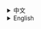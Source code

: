 
<details>
  <summary>中文</summary>

[![SVG Banners](https://svg-banners.vercel.app/api?type=origin&text1=你好😃，扣子📟&text2=CSharp编写的扣子AI智能体客户端&width=830&height=210)](https://github.com/zhulige/coze-sharp)

# CozeSharp - 扣子AI智能体客户端

## SVG Banners
![License](https://img.shields.io/github/license/zhulige/coze-sharp)
![Stars](https://img.shields.io/github/stars/zhulige/coze-sharp)
![Issues](https://img.shields.io/github/issues/zhulige/coze-sharp)

## 项目简介
CozeSharp 是一个用 C# 精心打造的扣子AI智能体控制台客户端。它不仅是一个功能强大的工具，能让您轻松体验扣子AI智能体带来的智能交互乐趣，还可作为学习 C# 编程的优质示例代码。本客户端默认连接 coze.cn 官方服务器，提供稳定可靠的服务。

### 核心功能
支持语音输入和文字输入的智能对话。

### 适用人群
C# 开发者、AI 爱好者、学习者。

### 项目地址
[https://github.com/zhulige/coze-sharp](https://github.com/zhulige/coze-sharp)

## 快速开始

### 1. 获取项目
```bash
git clone https://github.com/zhulige/coze-sharp.git
```

### 2. 打开项目
- **Visual Studio**：双击 `CozeSharp.sln` 文件打开项目。
- **VS Code**：打开项目根目录文件夹。

### 3. 配置信息
打开 `CozeAgent.cs` 文件，修改以下字段为您的个人信息：
```csharp
private const string TOKEN = "你的Token";
private const string BOT_ID = "你的Bot ID";
private const string USER_ID = "你的User ID";
```

### 4. 运行项目
- **Visual Studio**：点击“运行”按钮启动项目。
- **VS Code**：
```bash
cd CozeSharp_Test
dotnet run
```

### 5. 运行效果
运行后，您可以通过语音或文字与扣子AI智能体进行交互。效果如下：

![](https://fileserver.developer.huaweicloud.com/FileServer/getFile/communitytemp/20250313/community/289/905/458/0001739151289905458.20250313073231.57858243714496031574619423964792:20250313083231:2415:8FBC875BBFB2F903255C971521EAA37800121DA1FA6AC6428CE2F3024FCD7D81.png)

### 6. 加入社群
欢迎加入我们的社区，分享经验、提出建议或获取帮助！


<div style="text-align: center;">
    <img src="https://fileserver.developer.huaweicloud.com/FileServer/getFile/communitytemp/20250313/community/289/905/458/0001739151289905458.20250313073406.31486313654171453082053141356629:20250313083407:2415:C95FFEB326ACBE48B1C059932241C563CF173A08599621E10AC7A527F8FADCA0.jpg" height="300" />
</div>

## 功能亮点
- **语音交互**：支持语音输入，轻松实现人机对话。
- **文字输入**：提供灵活的文字交互方式。
- **代码示例**：清晰的 C# 代码结构，适合学习和二次开发。
- **稳定连接**：默认接入 coze.cn 官方服务器，服务可靠。

## 贡献
欢迎对项目提出建议或贡献代码！请按照以下步骤参与：
1. Fork 本仓库。
2. 创建您的特性分支 (`git checkout -b feature/YourFeature`)。
3. 提交更改 (`git commit -m 'Add YourFeature'`)。
4. 推送到分支 (`git push origin feature/YourFeature`)。
5. 创建 Pull Request。

## 许可证
本项目采用 [MIT 许可证](https://opensource.org/licenses/MIT) 开源。

## 联系我们
有任何问题或建议？请通过 [Issues](https://github.com/zhulige/coze-sharp/issues) 联系我们，或加入社群讨论！

</details>

<details>
  <summary>English</summary>

[![SVG Banners](https://svg-banners.vercel.app/api?type=origin&text1=你好😃，扣子📟&text2=CSharp编写的扣子AI智能体客户端&width=830&height=210)](https://github.com/zhulige/coze-sharp)

# CozeSharp - Coze AI Agent Client

## SVG Banners
![License](https://img.shields.io/github/license/zhulige/coze-sharp)
![Stars](https://img.shields.io/github/stars/zhulige/coze-sharp)
![Issues](https://img.shields.io/github/issues/zhulige/coze-sharp)

## Project Introduction
CozeSharp is a console client for the Coze AI agent, carefully developed in C#. It is not only a powerful tool that allows you to easily experience the intelligent interaction brought by the Coze AI agent but also serves as high - quality sample code for learning C# programming. This client is set to connect to the official coze.cn server by default, providing a stable and reliable service.

### Core Features
Support intelligent conversations with both voice input and text input.

### Target Audience
C# developers, AI enthusiasts, and learners.

### Project Address
[https://github.com/zhulige/coze-sharp](https://github.com/zhulige/coze-sharp)

## Quick Start

### 1. Get the Project
```bash
git clone https://github.com/zhulige/coze-sharp.git
```

### 2. Open the Project
- **Visual Studio**: Double - click the `CozeSharp.sln` file to open the project.
- **VS Code**: Open the root directory folder of the project.

### 3. Configure Information
Open the `CozeAgent.cs` file and modify the following fields with your personal information:
```csharp
private const string TOKEN = "Your Token";
private const string BOT_ID = "Your Bot ID";
private const string USER_ID = "Your User ID";
```

### 4. Run the Project
- **Visual Studio**: Click the "Run" button to start the project.
- **VS Code**:
```bash
cd CozeSharp_Test
dotnet run
```

### 5. Running Effect
After running, you can interact with the Coze AI agent via voice or text. The effect is as follows:

![](https://fileserver.developer.huaweicloud.com/FileServer/getFile/communitytemp/20250313/community/289/905/458/0001739151289905458.20250313073231.57858243714496031574619423964792:20250313083231:2415:8FBC875BBFB2F903255C971521EAA37800121DA1FA6AC6428CE2F3024FCD7D81.png)

### 6. Join the Community
Welcome to join our community to share experiences, offer suggestions, or get help!

<div style="text-align: center;">
    <img src="https://fileserver.developer.huaweicloud.com/FileServer/getFile/communitytemp/20250313/community/289/905/458/0001739151289905458.20250313073406.31486313654171453082053141356629:20250313083407:2415:C95FFEB326ACBE48B1C059932241C563CF173A08599621E10AC7A527F8FADCA0.jpg" height="300" />
</div>
## Feature Highlights
- **Voice Interaction**: Support voice input for easy human - machine conversation.
- **Text Input**: Provide a flexible text interaction method.
- **Code Example**: Clear C# code structure, suitable for learning and secondary development.
- **Stable Connection**: Connect to the official coze.cn server by default, ensuring reliable service.

## Contribution
Welcome to provide suggestions or contribute code to the project! Please follow these steps to participate:
1. Fork this repository.
2. Create your feature branch (`git checkout -b feature/YourFeature`).
3. Commit your changes (`git commit -m 'Add YourFeature'`).
4. Push to the branch (`git push origin feature/YourFeature`).
5. Create a Pull Request.

## License
This project is open - sourced under the [MIT License](https://opensource.org/licenses/MIT).

## Contact Us
Have any questions or suggestions? Please contact us via [Issues](https://github.com/zhulige/coze-sharp/issues) or join the community discussion!

</details>
